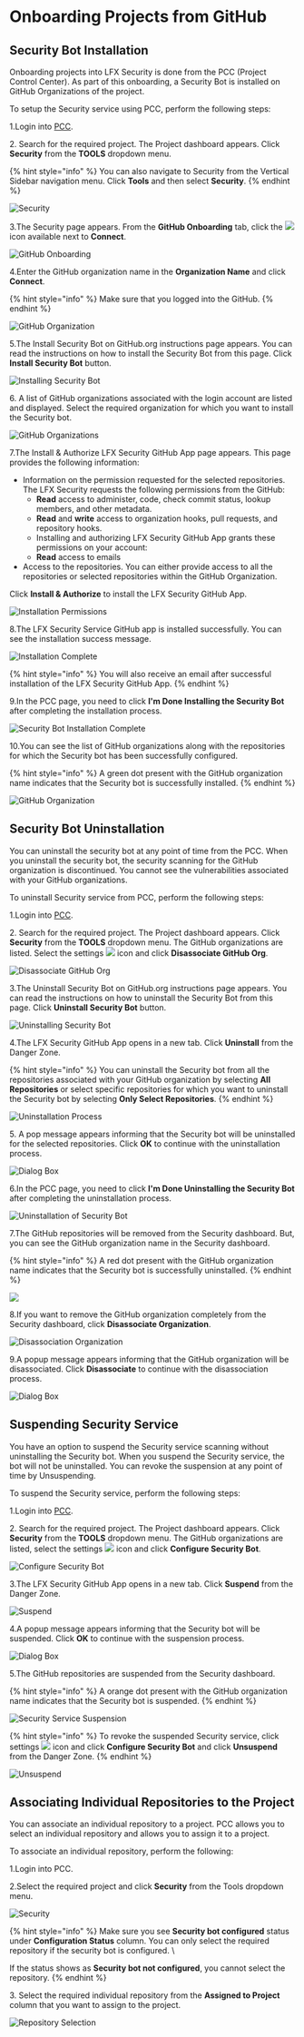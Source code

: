 # Onboarding Projects from GitHub

## Security Bot Installation <a href="#security-bot-installation" id="security-bot-installation"></a>

Onboarding projects into LFX Security is done from the PCC (Project Control Center). As part of this onboarding, a Security Bot is installed on GitHub Organizations of the project.

To setup the Security service using PCC, perform the following steps:

1.Login into [PCC](https://projectadmin.lfx.linuxfoundation.org).

2\. Search for the required project. The Project dashboard appears. Click **Security** from the **TOOLS** dropdown menu.

{% hint style="info" %}
You can also navigate to Security from the Vertical Sidebar navigation menu. Click **Tools** and then select **Security**.
{% endhint %}

![Security](https://gblobscdn.gitbook.com/assets%2F-MCG-Km6\_RcGyUVKsLIx%2F-Md\_ivAMZ2h7xOPMQ1bm%2F-Md\_mIFlNU7OimypntPn%2FDash.png?alt=media\&token=9330c513-4ef2-44ef-bb59-a4bd0970f8d3)

3.The Security page appears. From the **GitHub Onboarding** tab, click the ![](<../../../.gitbook/assets/Icon (1).png>) icon available next to **Connect**.

![GitHub Onboarding](../../../.gitbook/assets/GitHub.png)

4.Enter the GitHub organization name in the **Organization Name** and click **Connect**.

{% hint style="info" %}
Make sure that you logged into the GitHub.
{% endhint %}

![GitHub Organization](https://gblobscdn.gitbook.com/assets%2F-MCG-Km6\_RcGyUVKsLIx%2F-Md\_mOyIwS7BfDv1FdCc%2F-Md\_yXHWG4O7-HtqIzz5%2FConn.png?alt=media\&token=78832048-9ba6-45d4-979c-aa1d453aac7a)

5.The Install Security Bot on GitHub.org instructions page appears. You can read the instructions on how to install the Security Bot from this page. Click **Install Security Bot** button.

![Installing Security Bot](https://gblobscdn.gitbook.com/assets%2F-MCG-Km6\_RcGyUVKsLIx%2F-Md\_mOyIwS7BfDv1FdCc%2F-Md\_zFZbK923mmbZQJB0%2FInstructions%20.png?alt=media\&token=60735f71-3f39-4d22-8583-1a64f7835d80)

6\. A list of GitHub organizations associated with the login account are listed and displayed. Select the required organization for which you want to install the Security bot.

![GitHub Organizations](https://gblobscdn.gitbook.com/assets%2F-MCG-Km6\_RcGyUVKsLIx%2F-Md\_mOyIwS7BfDv1FdCc%2F-Mda-O7Icw1gTvpJ6KPN%2FList.png?alt=media\&token=607604ff-a16b-43d2-a849-6600b42a55df)

7.The Install & Authorize LFX Security GitHub App page appears. This page provides the following information:

* Information on the permission requested for the selected repositories. The LFX Security requests the following permissions from the GitHub:
  * **Read** access to administer, code, check commit status, lookup members, and other metadata.
  * **Read** and **write** access to organization hooks, pull requests, and repository hooks.
  * Installing and authorizing LFX Security GitHub App grants these permissions on your account:
  * **Read** access to emails
* Access to the repositories. You can either provide access to all the repositories or selected repositories within the GitHub Organization.

Click **Install & Authorize** to install the LFX Security GitHub App.

![Installation Permissions](https://gblobscdn.gitbook.com/assets%2F-MCG-Km6\_RcGyUVKsLIx%2F-Mda-VDpqAUlhN8R8l0O%2F-Mda0Y05c0Cd9uERFvr\_%2FInstall.png?alt=media\&token=f96cedc0-9617-4673-8b23-edf297039fc5)

8.The LFX Security Service GitHub app is installed successfully. You can see the installation success message.

![Installation Complete](https://gblobscdn.gitbook.com/assets%2F-MCG-Km6\_RcGyUVKsLIx%2F-Mb54\_KofyumI-UB7Wl7%2F-Mb57cBro\_UemLOIw-T9%2FSuccess.png?alt=media\&token=852f8d1c-1abf-40c3-9a87-cfd27b4772ee)

{% hint style="info" %}
You will also receive an email after successful installation of the LFX Security GitHub App.
{% endhint %}

9.In the PCC page, you need to click **I'm Done Installing the Security Bot** after completing the installation process.

![Security Bot Installation Complete](https://gblobscdn.gitbook.com/assets%2F-MCG-Km6\_RcGyUVKsLIx%2F-Mda1J-8wCyl01h8FL5W%2F-Mda1pvwhmetx23dDFqg%2FDone.png?alt=media\&token=0ed8c719-b2b7-4ddb-929a-21ff7b7f30aa)

10.You can see the list of GitHub organizations along with the repositories for which the Security bot has been successfully configured.

{% hint style="info" %}
A green dot present with the GitHub organization name indicates that the Security bot is successfully installed.
{% endhint %}

![GitHub Organization](https://gblobscdn.gitbook.com/assets%2F-MCG-Km6\_RcGyUVKsLIx%2F-Mda1J-8wCyl01h8FL5W%2F-Mda314iwtsBVKz0r-dW%2FGithub%20-%20Copy.png?alt=media\&token=fa8bd9e0-71b0-4c9a-aea9-5584ac639dbd)

## Security Bot Uninstallation <a href="#security-bot-uninstallation" id="security-bot-uninstallation"></a>

You can uninstall the security bot at any point of time from the PCC. When you uninstall the security bot, the security scanning for the GitHub organization is discontinued. You cannot see the vulnerabilities associated with your GitHub organizations.

To uninstall Security service from PCC, perform the following steps:

1.Login into [PCC](https://projectadmin.lfx.linuxfoundation.org).

2\. Search for the required project. The Project dashboard appears. Click **Security** from the **TOOLS** dropdown menu. The GitHub organizations are listed. Select the settings ![](https://firebasestorage.googleapis.com/v0/b/gitbook-28427.appspot.com/o/assets%2F-MCG-Km6\_RcGyUVKsLIx%2F-Mda365nvB-pYuIRy-C-%2F-Mda6J3cFJ46Jm-7DZGL%2FSetting%20.png?alt=media\&token=31867e54-5c98-4262-94fa-b1938c2972fd) icon and click **Disassociate GitHub Org**.

![Disassociate GitHub Org](https://gblobscdn.gitbook.com/assets%2F-MCG-Km6\_RcGyUVKsLIx%2F-Mda365nvB-pYuIRy-C-%2F-Mda6YqKDezwn0S201M0%2FUninstall.png?alt=media\&token=63d471ca-dd3b-4a5c-9627-117a08e7cec0)

3.The Uninstall Security Bot on GitHub.org instructions page appears. You can read the instructions on how to uninstall the Security Bot from this page. Click **Uninstall Security Bot** button.

![Uninstalling Security Bot](https://gblobscdn.gitbook.com/assets%2F-MCG-Km6\_RcGyUVKsLIx%2F-Mda365nvB-pYuIRy-C-%2F-Mda7C8dm1PC7eQpYypM%2FUninstall%20Instructions%20.png?alt=media\&token=8ffdef7f-443c-4729-a72d-b8d63469bd17)

4.The LFX Security GitHub App opens in a new tab. Click **Uninstall** from the Danger Zone.

{% hint style="info" %}
You can uninstall the Security bot from all the repositories associated with your GitHub organization by selecting **All Repositories** or select specific repositories for which you want to uninstall the Security bot by selecting **Only Select Repositories**.
{% endhint %}

![Uninstallation Process](https://gblobscdn.gitbook.com/assets%2F-MCG-Km6\_RcGyUVKsLIx%2F-Mda365nvB-pYuIRy-C-%2F-Mda8yYyOkeakZiTQBbw%2FUninstall%20Process.png?alt=media\&token=db38475e-c3a4-4e85-a81c-b467f099fa69)

5\. A pop message appears informing that the Security bot will be uninstalled for the selected repositories. Click **OK** to continue with the uninstallation process.

![Dialog Box](https://gblobscdn.gitbook.com/assets%2F-MCG-Km6\_RcGyUVKsLIx%2F-Mda365nvB-pYuIRy-C-%2F-Mda9c2h\_NFtiXZbQZnV%2FDialog%20.png?alt=media\&token=73499c42-994c-4cac-9250-d6432041ebbb)

6.In the PCC page, you need to click **I'm Done Uninstalling the Security Bot** after completing the uninstallation process.

![Uninstallation of Security Bot](https://gblobscdn.gitbook.com/assets%2F-MCG-Km6\_RcGyUVKsLIx%2F-Mda365nvB-pYuIRy-C-%2F-MdaAU0-V1hR1xBVSuoO%2FDone%20unistallation.png?alt=media\&token=08d524b0-f241-4150-9844-8f64cf60d5d3)

7.The GitHub repositories will be removed from the Security dashboard. But, you can see the GitHub organization name in the Security dashboard.

{% hint style="info" %}
A red dot present with the GitHub organization name indicates that the Security bot is successfully uninstalled.
{% endhint %}

![](https://gblobscdn.gitbook.com/assets%2F-MCG-Km6\_RcGyUVKsLIx%2F-MdaFPJcXjqEQwnynKZe%2F-MdaGXG0vEiuFgg7zy4q%2FDisaa.png?alt=media\&token=fbe479b1-b132-4eaf-a8b5-8b1e2c51fe1e)

8.If you want to remove the GitHub organization completely from the Security dashboard, click **Disassociate Organization**.

![Disassociation Organization](https://gblobscdn.gitbook.com/assets%2F-MCG-Km6\_RcGyUVKsLIx%2F-MdaFPJcXjqEQwnynKZe%2F-MdaHjpokpWvFrsnCRn6%2FDisaa1.png?alt=media\&token=092d6bf3-5281-498a-a734-7684abe0a148)

9.A popup message appears informing that the GitHub organization will be disassociated. Click **Disassociate** to continue with the disassociation process.

![Dialog Box](https://gblobscdn.gitbook.com/assets%2F-MCG-Km6\_RcGyUVKsLIx%2F-MdaFPJcXjqEQwnynKZe%2F-MdaHyRNc2eJqvR49-5m%2FDiss%20Dial.png?alt=media\&token=0a3eba88-dd48-4f75-b55a-7b5bdc9d468b)

## Suspending Security Service <a href="#suspending-security-service" id="suspending-security-service"></a>

You have an option to suspend the Security service scanning without uninstalling the Security bot. When you suspend the Security service, the bot will not be uninstalled. You can revoke the suspension at any point of time by Unsuspending.

To suspend the Security service, perform the following steps:

1.Login into [PCC](https://projectadmin.lfx.linuxfoundation.org).

2\. Search for the required project. The Project dashboard appears. Click **Security** from the **TOOLS** dropdown menu. The GitHub organizations are listed, select the settings ![](https://firebasestorage.googleapis.com/v0/b/gitbook-28427.appspot.com/o/assets%2F-MCG-Km6\_RcGyUVKsLIx%2F-Mda365nvB-pYuIRy-C-%2F-Mda6J3cFJ46Jm-7DZGL%2FSetting%20.png?alt=media\&token=31867e54-5c98-4262-94fa-b1938c2972fd) icon and click **Configure Security Bot**.

![Configure Security Bot](https://gblobscdn.gitbook.com/assets%2F-MCG-Km6\_RcGyUVKsLIx%2F-Mdw7VO3TEQTCP-g3IBS%2F-MdwAAWR5sehaVt4iyyb%2FCng.png?alt=media\&token=fe706d44-44ec-4b46-bd22-98b69abccd88)

3.The LFX Security GitHub App opens in a new tab. Click **Suspend** from the Danger Zone.

![Suspend](https://gblobscdn.gitbook.com/assets%2F-MCG-Km6\_RcGyUVKsLIx%2F-Mdw7VO3TEQTCP-g3IBS%2F-MdwA\_xq6S3gHfNE0GZ6%2FSuspend.png?alt=media\&token=8c47c8d3-8d92-426b-b522-b655efa24b52)

4.A popup message appears informing that the Security bot will be suspended. Click **OK** to continue with the suspension process.

![Dialog Box](https://gblobscdn.gitbook.com/assets%2F-MCG-Km6\_RcGyUVKsLIx%2F-Mdw7VO3TEQTCP-g3IBS%2F-MdwB0m5fT4bW017P0Mb%2FSus\_dailog.png?alt=media\&token=ecc1c0b7-caee-40e6-b883-fa691373fd67)

5.The GitHub repositories are suspended from the Security dashboard.

{% hint style="info" %}
A orange dot present with the GitHub organization name indicates that the Security bot is suspended.
{% endhint %}

![Security Service Suspension](https://gblobscdn.gitbook.com/assets%2F-MCG-Km6\_RcGyUVKsLIx%2F-Mdw7VO3TEQTCP-g3IBS%2F-MdwBk1mbPFfwWLx5Fpi%2FSuspened\_dash.png?alt=media\&token=143bab57-7328-42f4-a685-bcfccc363a92)

{% hint style="info" %}
To revoke the suspended Security service, click settings ![](https://firebasestorage.googleapis.com/v0/b/gitbook-28427.appspot.com/o/assets%2F-MCG-Km6\_RcGyUVKsLIx%2F-Mda365nvB-pYuIRy-C-%2F-Mda6J3cFJ46Jm-7DZGL%2FSetting%20.png?alt=media\&token=31867e54-5c98-4262-94fa-b1938c2972fd) icon and click **Configure Security Bot** and click **Unsuspend** from the Danger Zone.
{% endhint %}

![Unsuspend](https://gblobscdn.gitbook.com/assets%2F-MCG-Km6\_RcGyUVKsLIx%2F-MdwC24qZowncgFnTF9D%2F-MdwDBXMoede-dDXiOX0%2FUnsuspend.png?alt=media\&token=f41d5533-57c8-4c00-818d-7d0a8f81f643)

## Associating Individual Repositories to the Project&#x20;

You can associate an individual repository to a project. PCC allows you to select an individual repository and allows you to assign it to a project.

To associate an individual repository, perform the following:

1.Login into PCC.&#x20;

2.Select the required project and click **Security** from the Tools dropdown menu.&#x20;

![Security](../../../.gitbook/assets/Sec.png)

{% hint style="info" %}
Make sure you see **Security bot configured** status under **Configuration Status** column. You can only select the required repository if the security bot is configured. \


If the status shows as **Security bot not configured**, you cannot select the repository.&#x20;
{% endhint %}

3\. Select the required individual repository from the **Assigned to Project** column  that you want to assign to the project.&#x20;

![Repository Selection ](<../../../.gitbook/assets/Select Sec (1).png>)
